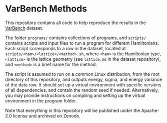# VarBench Methods

This repository contains all code to help reproduce the results in the [VarBench](https://github.com/varbench/varbench) dataset.

The folder `programs/` contains collections of programs, and `scripts/` contains scripts and input files to run a program for different Hamiltonians. Each script corresponds to a row in the dataset, located at `scripts/<ham>/<lattice>/<method>.sh`, where `<ham>` is the Hamiltonian type, `<lattice>` is the lattice geometry (see `lattice.md` in the dataset repository), and `<method>` is a brief name for the method.

The script is assumed to run on a common Linux distribution, from the root directory of this repository, and outputs energy, sigma, and energy variance of the data row. It should set up a virtual environment with specific versions of all dependencies, and contain the random seed if needed. Alternatively, you may provide instructions on compiling and setting up the virtual environment in the program folder.

Note that everything in this repository will be published under the Apache-2.0 license and archived on Zenodo.
